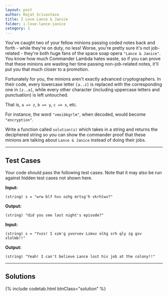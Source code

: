 ```yaml
---
layout: post
author: Rajat Srivastava
title: I Love Lance & Janice
folder: i-love-lance-janice
category: 1
---
```


You've caught two of your fellow minions passing coded notes back and forth - while they're on duty, no less! Worse, you're pretty sure it's not job-related - they're both huge fans of the space soap opera `"Lance & Janice"`. You know how much Commander Lambda hates waste, so if you can prove that these minions are wasting her time passing non-job-related notes, it'll put you that much closer to a promotion. 

Fortunately for you, the minions aren't exactly advanced cryptographers. In their code, every lowercase letter `[a..z]` is replaced with the corresponding one in `[z..a]`, while every other character (including uppercase letters and punctuation) is left untouched.

That is, `a => z`, `b => y`, `c => x`, etc.

For instance, the word `"vmxibkgrlm"`, when decoded, would become `"encryption"`.

Write a function called `solution(s)` which takes in a string and returns the deciphered string so you can show the commander proof that these minions are talking about `Lance & Janice` instead of doing their jobs.

---
## Test Cases
Your code should pass the following test cases.
Note that it may also be run against hidden test cases not shown here.

**Input:** 
	
	(string) s = "wrw blf hvv ozhg mrtsg'h vkrhlwv?"

**Output:** 
	
	(string) "did you see last night's episode?"

**Input:** 
	
	(string) s = "Yvzs! I xzm'g yvorvev Lzmxv olhg srh qly zg gsv xlolmb!!"

**Output:** 
	
	(string) "Yeah! I can't believe Lance lost his job at the colony!!"

---
## Solutions

{% include codetab.html btnClass="solution" %}